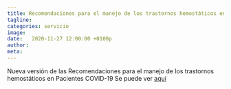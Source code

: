 ```yaml
---
title: Recomendaciones para el manejo de los trastornos hemostáticos en Pacientes COVID-19
tagline: 
categories: servicio
image: 
date:   2020-11-27 12:00:00 +0100p
author: 
meta: 
---
```


Nueva versión de las Recomendaciones para el manejo de los trastornos hemostáticos en Pacientes COVID-19
Se puede ver [aquí](https://drive.google.com/file/d/1WB49zJbxUsEElegM0VcIX9PiJEZp0xzR/view?usp=sharing)
<!--more-->
